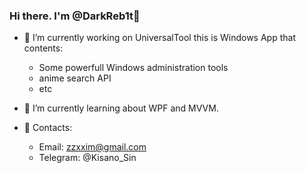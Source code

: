 ### Hi there. I'm @DarkReb1t👋

- 🔭 I’m currently working on UniversalTool this is Windows App that contents:
  - Some powerfull Windows administration tools
  - anime search API
  - etc
  
- 🌱 I’m currently learning about WPF and MVVM.
- 💬 Contacts:
  - Email: zzxxim@gmail.com
  - Telegram: @Kisano_Sin

<!--
**DarkReb1t/DarkReb1t** is a ✨ _special_ ✨ repository because its `README.md` (this file) appears on your GitHub profile.

Here are some ideas to get you started:

- 🔭 I’m currently working on UniversalTool this is Windows App (Here we have some powerfull  anime search API, etc)
- 🌱 I’m currently learning about WPF and MVVM.
- 👯 I’m looking to collaborate on ...
- 🤔 I’m looking for help with ...
- 💬 Ask me about ...
- 📫 How to reach me: ...
- 😄 Pronouns: ...
- ⚡ Fun fact: ...
-->
